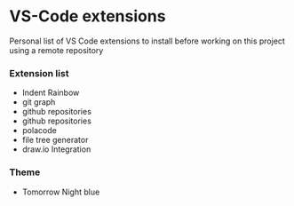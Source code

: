 # VS-Code extensions
Personal list of VS Code extensions to install before working on this project using a remote repository

### Extension list
- Indent Rainbow
- git graph
- github repositories
- github repositories
- polacode
- file tree generator
- draw.io Integration

### Theme
- Tomorrow Night blue
